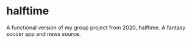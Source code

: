 # halftime
A functional version of my group project from 2020, halftime. A fantasy soccer app and news source.
